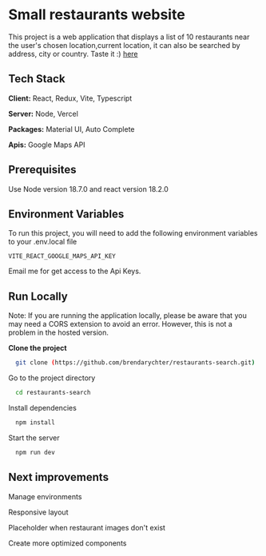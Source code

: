 # Small restaurants website

This project is a web application that displays a list of 10 restaurants near the user's chosen location,current location, it can also be searched by address, city or country. Taste it :) [here](https://restaurants-search-git-layout-brendarychter.vercel.app/)

## Tech Stack

**Client:** React, Redux, Vite, Typescript

**Server:** Node, Vercel

**Packages:** Material UI, Auto Complete

**Apis:** Google Maps API

## Prerequisites

Use Node version 18.7.0 and react version 18.2.0

## Environment Variables

To run this project, you will need to add the following environment variables to your .env.local file

`VITE_REACT_GOOGLE_MAPS_API_KEY`

Email me for get access to the Api Keys.

## Run Locally

Note: If you are running the application locally, please be aware that you may need a CORS extension to avoid an error. However, this is not a problem in the hosted version.

**Clone the project**

```bash
  git clone (https://github.com/brendarychter/restaurants-search.git)
```

Go to the project directory

```bash
  cd restaurants-search
```

Install dependencies

```bash
  npm install
```

Start the server

```bash
  npm run dev
```

## Next improvements

Manage environments

Responsive layout

Placeholder when restaurant images don't exist

Create more optimized components

